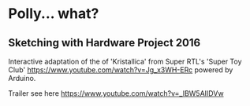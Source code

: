 # Polly... what?
## Sketching with Hardware Project 2016

Interactive adaptation of the of 'Kristallica' from Super RTL's 'Super Toy Club' https://www.youtube.com/watch?v=Jg_x3WH-ERc powered by Arduino.

Trailer see here https://www.youtube.com/watch?v=_IBW5AIIDVw
